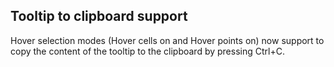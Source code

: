 ## Tooltip to clipboard support

Hover selection modes (Hover cells on and Hover points on) now support
to copy the content of the tooltip to the clipboard by pressing Ctrl+C.
